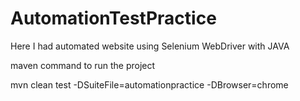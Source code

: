 # AutomationTestPractice
Here I had automated website using Selenium WebDriver with JAVA


maven command to run the project

mvn clean test -DSuiteFile=automationpractice -DBrowser=chrome
